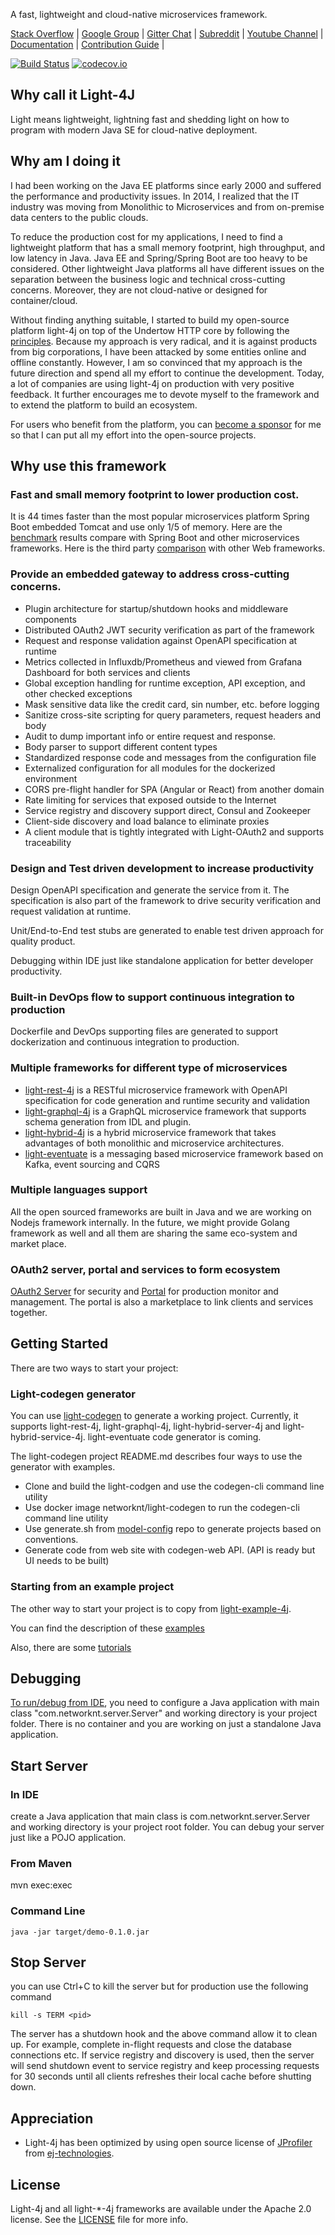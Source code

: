 A fast, lightweight and cloud-native microservices framework.

[Stack Overflow](https://stackoverflow.com/questions/tagged/light-4j) |
[Google Group](https://groups.google.com/forum/#!forum/light-4j) |
[Gitter Chat](https://gitter.im/networknt/light-4j) |
[Subreddit](https://www.reddit.com/r/lightapi/) |
[Youtube Channel](https://www.youtube.com/channel/UCHCRMWJVXw8iB7zKxF55Byw) |
[Documentation](https://doc.networknt.com) |
[Contribution Guide](https://doc.networknt.com/contribute/) |

[![Build Status](https://travis-ci.org/networknt/light-4j.svg?branch=master)](https://travis-ci.org/networknt/light-4j) [![codecov.io](https://codecov.io/github/networknt/light-4j/coverage.svg?branch=master)](https://codecov.io/github/networknt/light-4j?branch=master)

## Why call it Light-4J

Light means lightweight, lightning fast and shedding light on how to program with modern Java SE for cloud-native deployment.

## Why am I doing it

I had been working on the Java EE platforms since early 2000 and suffered the performance and productivity issues. In 2014, I realized that the IT industry was moving from Monolithic to Microservices and from on-premise data centers to the public clouds. 

To reduce the production cost for my applications, I need to find a lightweight platform that has a small memory footprint,  high throughput, and low latency in Java. Java EE and Spring/Spring Boot are too heavy to be considered. Other lightweight Java platforms all have different issues on the separation between the business logic and technical cross-cutting concerns. Moreover, they are not cloud-native or designed for container/cloud. 

Without finding anything suitable, I started to build my open-source platform light-4j on top of the Undertow HTTP core by following the [principles](https://doc.networknt.com/about/principles/). Because my approach is very radical, and it is against products from big corporations, I have been attacked by some entities online and offline constantly. However, I am so convinced that my approach is the future direction and spend all my effort to continue the development. Today, a lot of companies are using light-4j on production with very positive feedback. It further encourages me to devote myself to the framework and to extend the platform to build an ecosystem.

For users who benefit from the platform, you can [become a sponsor](https://github.com/sponsors/stevehu) for me so that I can put all my effort into the open-source projects. 

## Why use this framework

### Fast and small memory footprint to lower production cost.

It is 44 times faster than the most popular microservices platform Spring Boot embedded Tomcat and use only 1/5 of memory. Here are the [benchmark](https://github.com/networknt/microservices-framework-benchmark) results compare with Spring Boot and other microservices frameworks. Here is the third party [comparison](https://www.techempower.com/benchmarks/) with other Web frameworks.  

### Provide an embedded gateway to address cross-cutting concerns.
* Plugin architecture for startup/shutdown hooks and middleware components
* Distributed OAuth2 JWT security verification as part of the framework
* Request and response validation against OpenAPI specification at runtime
* Metrics collected in Influxdb/Prometheus and viewed from Grafana Dashboard for both services and clients
* Global exception handling for runtime exception, API exception, and other checked exceptions
* Mask sensitive data like the credit card, sin number, etc. before logging
* Sanitize cross-site scripting for query parameters, request headers and body
* Audit to dump important info or entire request and response.
* Body parser to support different content types
* Standardized response code and messages from the configuration file
* Externalized configuration for all modules for the dockerized environment 
* CORS pre-flight handler for SPA (Angular or React) from another domain
* Rate limiting for services that exposed outside to the Internet
* Service registry and discovery support direct, Consul and Zookeeper
* Client-side discovery and load balance to eliminate proxies
* A client module that is tightly integrated with Light-OAuth2 and supports traceability

### Design and Test driven development to increase productivity
Design OpenAPI specification and generate the service from it. The specification is also 
part of the framework to drive security verification and request validation at runtime.

Unit/End-to-End test stubs are generated to enable test driven approach for quality product.

Debugging within IDE just like standalone application for better developer productivity.

### Built-in DevOps flow to support continuous integration to production

Dockerfile and DevOps supporting files are generated to support dockerization and continuous
integration to production.

### Multiple frameworks for different type of microservices

- [light-rest-4j](https://github.com/networknt/light-rest-4j) is a RESTful microservice framework with OpenAPI specification for code generation and runtime security and validation
- [light-graphql-4j](https://github.com/networknt/light-graphql-4j) is a GraphQL microservice framework that supports schema generation from IDL and plugin.
- [light-hybrid-4j](https://github.com/networknt/light-hybrid-4j) is a hybrid microservice framework that takes advantages of both monolithic and microservice architectures.
- [light-eventuate](https://github.com/networknt/light-eventuate-4j) is a messaging based microservice framework based on Kafka, event sourcing and CQRS

### Multiple languages support

All the open sourced frameworks are built in Java and we are working on Nodejs framework internally.
In the future, we might provide Golang framework as well and all them are sharing the same eco-system
and market place. 


### OAuth2 server, portal and services to form ecosystem

[OAuth2 Server](https://github.com/networknt/light-oauth2) for security and [Portal](https://github.com/networknt/light-portal)
for production monitor and management. The portal is also a marketplace to link clients and services 
together. 


## Getting Started

There are two ways to start your project:

### Light-codegen generator

You can use [light-codegen](https://github.com/networknt/light-codegen) to generate a working project.
Currently, it supports light-rest-4j, light-graphql-4j, light-hybrid-server-4j and light-hybrid-service-4j. 
light-eventuate code generator is coming. 

The light-codegen project README.md describes four ways to use the generator with examples.

* Clone and build the light-codgen and use the codegen-cli command line utility
* Use docker image networknt/light-codegen to run the codegen-cli command line utility
* Use generate.sh from [model-config](https://github.com/networknt/model-config) repo to generate projects based on conventions. 
* Generate code from web site with codegen-web API. (API is ready but UI needs to be built) 


### Starting from an example project

The other way to start your project is to copy from [light-example-4j](https://github.com/networknt/light-example-4j).

You can find the description of these [examples](https://www.networknt.com/example/)  

Also, there are some [tutorials](https://www.networknt.com/tutorial/) 


## Debugging

[To run/debug from IDE](https://www.networknt.com/tutorial/common/debug/), you need to 
configure a Java application with main class "com.networknt.server.Server" and working 
directory is your project folder. There is no container and you are working on just a standalone
Java application.


## Start Server

### In IDE
create a Java application that main class is com.networknt.server.Server and working
directory is your project root folder. You can debug your server just like a POJO application.

### From Maven

mvn exec:exec

### Command Line

```
java -jar target/demo-0.1.0.jar
```

## Stop Server

you can use Ctrl+C to kill the server but for production use the following command

```
kill -s TERM <pid>
```

The server has a shutdown hook and the above command allow it to clean up. For example,
complete in-flight requests and close the database connections etc. If service registry
and discovery is used, then the server will send shutdown event to service registry and
keep processing requests for 30 seconds until all clients refreshes their local cache 
before shutting down. 

## Appreciation

- Light-4j has been optimized by using open source license of [JProfiler](http://www.ej-technologies.com/products/jprofiler/overview.html) 
from [ej-technologies](http://www.ej-technologies.com/). 

## License

Light-4j and all light-*-4j frameworks are available under the Apache 2.0 license. See the [LICENSE](https://www.apache.org/licenses/LICENSE-2.0) 
file for more info.
